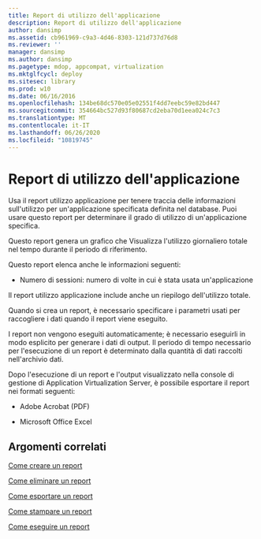 ```yaml
---
title: Report di utilizzo dell'applicazione
description: Report di utilizzo dell'applicazione
author: dansimp
ms.assetid: cb961969-c9a3-4d46-8303-121d737d76d8
ms.reviewer: ''
manager: dansimp
ms.author: dansimp
ms.pagetype: mdop, appcompat, virtualization
ms.mktglfcycl: deploy
ms.sitesec: library
ms.prod: w10
ms.date: 06/16/2016
ms.openlocfilehash: 134be68dc570e05e02551f4dd7eebc59e82bd447
ms.sourcegitcommit: 354664bc527d93f80687cd2eba70d1eea024c7c3
ms.translationtype: MT
ms.contentlocale: it-IT
ms.lasthandoff: 06/26/2020
ms.locfileid: "10819745"
---
```

# Report di utilizzo dell'applicazione


Usa il report utilizzo applicazione per tenere traccia delle informazioni sull'utilizzo per un'applicazione specificata definita nel database. Puoi usare questo report per determinare il grado di utilizzo di un'applicazione specifica.

Questo report genera un grafico che Visualizza l'utilizzo giornaliero totale nel tempo durante il periodo di riferimento.

Questo report elenca anche le informazioni seguenti:

-   Numero di sessioni: numero di volte in cui è stata usata un'applicazione

Il report utilizzo applicazione include anche un riepilogo dell'utilizzo totale.

Quando si crea un report, è necessario specificare i parametri usati per raccogliere i dati quando il report viene eseguito.

I report non vengono eseguiti automaticamente; è necessario eseguirli in modo esplicito per generare i dati di output. Il periodo di tempo necessario per l'esecuzione di un report è determinato dalla quantità di dati raccolti nell'archivio dati.

Dopo l'esecuzione di un report e l'output visualizzato nella console di gestione di Application Virtualization Server, è possibile esportare il report nei formati seguenti:

-   Adobe Acrobat (PDF)

-   Microsoft Office Excel

## Argomenti correlati


[Come creare un report](how-to-create-a-reportserver.md)

[Come eliminare un report](how-to-delete-a-reportserver.md)

[Come esportare un report](how-to-export-a-reportserver.md)

[Come stampare un report](how-to-print-a-reportserver.md)

[Come eseguire un report](how-to-run-a-reportserver.md)

 

 





